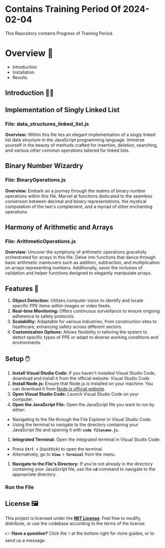# Contains Training Period Of 2024-02-04

This Repository contains Progress of Training Period.

# Overview 📜

- Introduction
- Installation
- Results

## Introduction 🧑‍🔧

## **Implementation of Singly Linked List**

### File: data_structures_linked_list.js

**Overview:** Within this file lies an elegant implementation of a singly linked list data structure in the JavaScript programming language. Immerse yourself in the beauty of methods crafted for insertion, deletion, searching, and various other common operations tailored for linked lists.

## Binary Number Wizardry

### File: BinaryOperations.js

**Overview:** Embark on a journey through the realms of binary number operations within this file. Marvel at functions dedicated to the seamless conversion between decimal and binary representations, the mystical computation of the two's complement, and a myriad of other enchanting operations.

## Harmony of Arithmetic and Arrays

### File: ArithmeticOperations.js

**Overview:** Uncover the symphony of arithmetic operations gracefully orchestrated for arrays in this file. Delve into functions that dance through basic arithmetic maneuvers such as addition, subtraction, and multiplication on arrays representing numbers. Additionally, savor the inclusion of validation and helper functions designed to elegantly manipulate arrays.

## Features 🤖

1. **Object Detection:** Utilizes computer vision to identify and locate specific PPE items within images or video feeds.
2. **Real-time Monitoring:** Offers continuous surveillance to ensure ongoing adherence to safety protocols.
3. **Scalability:** Adaptable for various industries, from construction sites to healthcare, enhancing safety across different sectors.
4.  **Customization Options:** Allows flexibility in tailoring the system to detect specific types of PPE or adapt to diverse working conditions and environments.

## Setup 🖱️

1. **Install Visual Studio Code:**
If you haven't installed Visual Studio Code, download and install it from the official website: Visual Studio Code.
2. **Install Node.js:**
Ensure that Node.js is installed on your machine. You can download it from [Node.js official website](https://nodejs.org/).
3. **Open Visual Studio Code:**
Launch Visual Studio Code on your computer.
4. **Open the JavaScript File:**
Open the JavaScript file you want to run by either:
- Navigating to the file through the File Explorer in Visual Studio Code.
- Using the terminal to navigate to the directory containing your JavaScript file and opening it with **`code filename.js`**.
1. **Integrated Terminal:**
Open the integrated terminal in Visual Studio Code:
- Press **`Ctrl +`** (backtick) to open the terminal.
- Alternatively, go to **`View`** > **`Terminal`** from the menu.
1. **Navigate to the File's Directory:**
If you're not already in the directory containing your JavaScript file, use the **`cd`** command to navigate to the appropriate directory.

### Run the File

## License 🖼️

This project is licensed under the **[MIT License](https://chat.openai.com/c/LICENSE)**. Feel free to modify, distribute, or use the codebase according to the terms of the license.

👉 **Have a question?** Click the `?` at the bottom right for more guides, or to send us a message.
